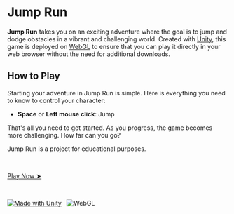 # Jump Run

**Jump Run** takes you on an exciting adventure where the goal is to jump and dodge obstacles in a vibrant and challenging world. Created with [Unity](https://unity.com/), this game is deployed on [WebGL](https://get.webgl.org/) to ensure that you can play it directly in your web browser without the need for additional downloads.

## How to Play

Starting your adventure in Jump Run is simple. Here is everything you need to know to control your character:

- **Space** or **Left mouse click**: Jump

That's all you need to get started. As you progress, the game becomes more challenging. How far can you go?

Jump Run is a project for educational purposes.

<br>

[Play Now ➤](https://jump-run-three.vercel.app/)

<br>

[![Made with Unity](https://img.shields.io/badge/Made%20with-Unity-57b9d3.svg?style=for-the-badge&logo=unity)](https://unity3d.com)&nbsp;&nbsp;&nbsp;![WebGL](https://img.shields.io/badge/WebGL-990000?logo=webgl&logoColor=white&style=for-the-badge)
